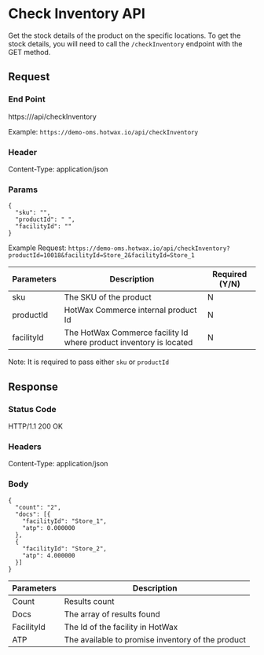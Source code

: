 # Check Inventory API

Get the stock details of the product on the specific locations. To get the stock details, you will need to call the `/checkInventory` endpoint with the GET method. 

## Request

### End Point
https://<host>/api/checkInventory

Example: `https://demo-oms.hotwax.io/api/checkInventory`

### Header
Content-Type: application/json


### Params
```
{
  "sku": "",
  "productId": " ",
  "facilityId": ""
}
```
Example Request: `https://demo-oms.hotwax.io/api/checkInventory?productId=10018&facilityId=Store_2&facilityId=Store_1`

| Parameters | Description | Required (Y/N) |
| --- | --- | --- |
| sku | The SKU of the product | N |
| productId | HotWax Commerce internal product Id | N |
| facilityId | The HotWax Commerce facility Id where product inventory is located | N |

Note: It is required to pass either `sku` or `productId`

## Response

### Status Code
HTTP/1.1 200 OK

### Headers
Content-Type: application/json


### Body
  
```
{
  "count": "2",
  "docs": [{
    "facilityId": "Store_1",
    "atp": 0.000000
  },
  {
    "facilityId": "Store_2",
    "atp": 4.000000
  }]
}
```

| Parameters | Description |
| --- | --- |
| Count | Results count |
| Docs | The array of results found |
| FacilityId | The Id of the facility in HotWax |
| ATP | The available to promise inventory of the product |
